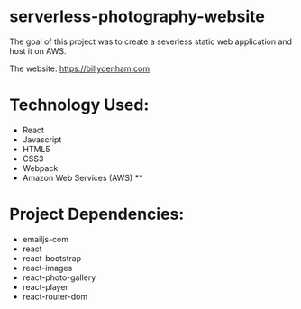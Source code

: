 # serverless-photography-website

The goal of this project was to create a severless static web application and host it on AWS.

The website: https://billydenham.com

# Technology Used:
* React
* Javascript
* HTML5
* CSS3
* Webpack
* Amazon Web Services (AWS)
**

# Project Dependencies:
* emailjs-com
* react
* react-bootstrap
* react-images
* react-photo-gallery
* react-player
* react-router-dom
